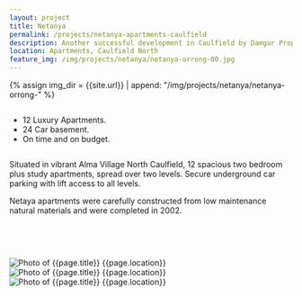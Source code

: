 ```yaml
---
layout: project
title: Netanya
permalink: /projects/netanya-apartments-caulfield
description: Another successful development in Caulfield by Damgar Property Group, Melbourne.
location: Apartments, Caulfield North
feature_img: /img/projects/netanya/netanya-orrong-00.jpg
---
```


{% assign img_dir = {{site.url}} | append: "/img/projects/netanya/netanya-orrong-" %}

<div class="row project-detail-content">
  <div class="small-11 medium-10 medium-offset-1 columns">
    <div class="row">
      <div class="medium-5 columns">
        <div class="column">
          <ul class="project-detail-key-points">
            <li>12 Luxury Apartments.</li>
            <li>24 Car basement.</li>
            <li>On time and on budget.</li>
          </ul>
        </div>
      </div>
      <div class="medium-5 columns float-left">
        <div class="column">
          <p>Situated in vibrant Alma Village North Caulfield, 12 spacious two bedroom plus study apartments, spread over two levels. Secure underground car parking with lift access to all levels.</p>
          <p>Netaya apartments were carefully constructed from low maintenance natural materials and were completed in 2002.</p>
        </div>
      </div>
    </div>
  </div>
</div>

<br><br>

<div class="row">
  <div class="medium-4 columns">
    <img class="thumbnail" src="{{img_dir}}06.jpg" alt="Photo of {{page.title}} {{page.location}}" title="Photo of {{page.title}} {{page.location}}">
  </div>
  <div class="medium-4 columns">
    <img class="thumbnail" src="{{img_dir}}07.jpg" alt="Photo of {{page.title}} {{page.location}}" title="Photo of {{page.title}} {{page.location}}">
  </div>
  <div class="medium-4 columns">
    <img class="thumbnail" src="{{img_dir}}02.jpg" alt="Photo of {{page.title}} {{page.location}}" title="Photo of {{page.title}} {{page.location}}">
  </div>
</div>


<!--<div class="row">
  <div class="medium-6 columns">
    <img class="thumbnail" src="{{img_dir}}04.jpg" alt="Photo of {{page.title}} {{page.location}}" title="Photo of {{page.title}} {{page.location}}">
  </div>
  <div class="medium-6 columns">
    <img class="thumbnail" src="{{img_dir}}05.jpg" alt="Photo of {{page.title}} {{page.location}}" title="Photo of {{page.title}} {{page.location}}">
  </div>
</div>-->
